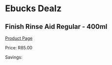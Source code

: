 
# Ebucks Dealz
## Finish Rinse Aid Regular - 400ml
[Product Page](https://www.ebucks.com/web/shop/productSelected.do?prodId=919155231&catId=908586136)

Price: R85.00

Savings: 


	